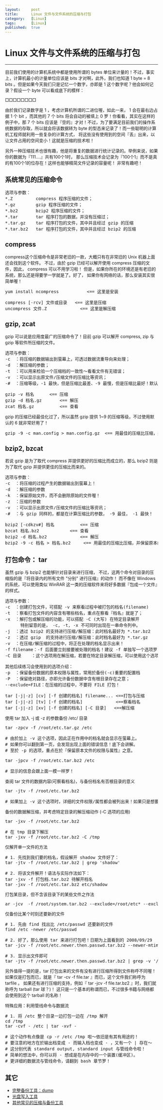 ```yaml
---
layout:		post
title:		Linux 文件与文件系统的压缩与打包
category:	[Linux]
tags:		[Linux]
published:	true
---
```

# Linux 文件与文件系统的压缩与打包
---

目前我们使用的计算机系统中都是使用所谓的 bytes 单位来计量的！不过，事实上，计算机最小的计量单位应该是 bits 才对啊，此外，我们也知道 1 byte = 8 bits 。但是如果今天我们只是记忆一个数字，亦即是 1 这个数字呢？他会如何记录？假设一个 byte 可以看成底下的模样：

□□□□□□□□

由於我们记录数字是 1 ，考虑计算机所谓的二进位喔，如此一来， 1 会在最右边占据 1 个 bit ，而其他的 7 个 bits 将会自动的被填上 0 罗！你看看，其实在这样的例子中，那 7 个 bits 应该是『空的』才对！不过，为了要满足目前我们的操作系统数据的存取，所以就会将该数据转为 byte 的型态来记录了！而一些聪明的计算机工程师就利用一些复杂的计算方式， 将这些没有使用到的空间『丢』出来，以让文件占用的空间变小！这就是压缩的技术啦！

另外一种压缩技术也很有趣，他是将重复的数据进行统计记录的。举例来说，如果你的数据为『111....』共有100个1时， 那么压缩技术会记录为『100个1』而不是真的有100个1的位存在！这样也能够精简文件记录的容量呢！ 非常有趣吧！

<!--break-->

## 系统常见的压缩命令

<pre class="prettyprint">
选项与参数：
*.Z         compress 程序压缩的文件；
*.gz        gzip 程序压缩的文件；
*.bz2       bzip2 程序压缩的文件；
*.tar       tar 程序打包的数据，并没有压缩过；
*.tar.gz    tar 程序打包的文件，其中并且经过 gzip 的压缩
*.tar.bz2   tar 程序打包的文件，其中并且经过 bzip2 的压缩
</pre>

## compress

compress这个压缩命令是非常老旧的一款，大概只有在非常旧的 Unix 机器上面还会找到这个软件。
不过，由於 gzip 已经可以解开使用 compress 压缩的文件，因此， compress 可以不用学习啦！ 但是，如果你所在的环境还是有老旧的系统，那么还是得要学一学就是了。好了， 如果你有网络的话，那么安装其实很简单喔！

<pre class="prettyprint">
yum install ncompress			&lt;== 这里是安装

compress [-rcv] 文件或目录  	&lt;== 这里是压缩
uncompress 文件.Z           	&lt;== 这里是解压缩
</pre>

## gzip, zcat
gzip 可以说是应用度最广的压缩命令了！目前 gzip 可以解开 compress, zip 与 gzip 等软件所压缩的文件。

<pre class="prettyprint">
选项与参数：
-c  ：将压缩的数据输出到萤幕上，可透过数据流重导向来处理；
-d  ：解压缩的参数；
-t  ：可以用来检验一个压缩档的一致性～看看文件有无错误；
-v  ：可以显示出原文件/压缩文件的压缩比等资讯；
-#  ：压缩等级，-1 最快，但是压缩比最差、-9 最慢，但是压缩比最好！默认是 -6

gzip -v 档名 		&lt;== 压缩
gzip -d 档名.gz   	&lt;== 解压
zcat 档名.gz   		&lt;== 查看
</pre>

gzip 的压缩已经最佳化过了，所以虽然 gzip 提供 1~9 的压缩等级，不过使用默认的 6 就非常好用了！

<pre class="prettyprint">
gzip -9 -c man.config > man.config.gz  &lt;== 用最佳的压缩比压缩，并保留原本的文件
</pre>

## bzip2, bzcat 

若说 gzip 是为了取代 compress 并提供更好的压缩比而成立的，那么 bzip2 则是为了取代 gzip 并提供更佳的压缩比而来的。

<pre class="prettyprint">
选项与参数：
-c  ：将压缩的过程产生的数据输出到萤幕上！
-d  ：解压缩的参数
-k  ：保留原始文件，而不会删除原始的文件喔！
-z  ：压缩的参数
-v  ：可以显示出原文件/压缩文件的压缩比等资讯；
-#  ：与 gzip 同样的，都是在计算压缩比的参数， -9 最佳， -1 最快！

bzip2 [-cdkzv#] 档名  		&lt;== 压缩
bzcat 档名.bz2  			&lt;== 查看
bzip2 -d 档名.bz2 			&lt;== 解压
bzip2 -9 -c 档名 > 档名.bz2 	&lt;== 用最佳的压缩比压缩，并保留原本的文件
</pre>

## 打包命令： tar
虽然 gzip 与 bzip2 也能够针对目录来进行压缩， 不过，这两个命令对目录的压缩指的是『将目录内的所有文件 "分别" 进行压缩』的动作！ 而不像在 Windows 的系统，可以使用类似 WinRAR 这一类的压缩软件来将好多数据『包成一个文件』的样式。

<pre class="prettyprint">
选项与参数：
-c  ：创建打包文件，可搭配 -v 来察看过程中被打包的档名(filename)
-t  ：察看打包文件的内容含有哪些档名，重点在察看『档名』就是了；
-x  ：解打包或解压缩的功能，可以搭配 -C (大写) 在特定目录解开
      特别留意的是， -c, -t, -x 不可同时出现在一串命令列中。
-j  ：透过 bzip2 的支持进行压缩/解压缩：此时档名最好为 *.tar.bz2
-z  ：透过 gzip  的支持进行压缩/解压缩：此时档名最好为 *.tar.gz
-v  ：在压缩/解压缩的过程中，将正在处理的档名显示出来！
-f filename：-f 后面要立刻接要被处理的档名！建议 -f 单独写一个选项罗！
-C 目录    ：这个选项用在解压缩，若要在特定目录解压缩，可以使用这个选项。

其他后续练习会使用到的选项介绍：
-p  ：保留备份数据的原本权限与属性，常用於备份(-c)重要的配置档
-P  ：保留绝对路径，亦即允许备份数据中含有根目录存在之意；
--exclude=FILE：在压缩的过程中，不要将 FILE 打包！ 

tar [-j|-z] [cv] [-f 创建的档名] filename... &lt;==打包与压缩
tar [-j|-z] [tv] [-f 创建的档名]             &lt;==察看档名
tar [-j|-z] [xv] [-f 创建的档名] [-C 目录]   &lt;==解压缩
</pre>

使用 tar 加入 -j 或 -z 的参数备份 /etc/ 目录

<pre class="prettyprint">
tar -zpcv -f /root/etc.tar.gz /etc

# 由於加上 -v 这个选项，因此正在作用中的档名就会显示在萤幕上。
# 如果你可以翻到第一页，会发现出现上面的错误信息！底下会讲解。
# 至於 -p 的选项，重点在於『保留原本文件的权限与属性』之意。

tar -jpcv -f /root/etc.tar.bz2 /etc

# 显示的信息会跟上面一模一样罗！
</pre>

查阅 tar 文件的数据内容(可察看档名)，与备份档名有否根目录的意义

<pre class="prettyprint">
tar -jtv -f /root/etc.tar.bz2

# 如果加上 -v 这个选项时，详细的文件权限/属性都会被列出来！如果只是想要知道档名而已， 那么就将 -v 拿掉即可。
</pre>

备份的数据解压缩，并考虑特定目录的解压缩动作 (-C 选项的应用)

<pre class="prettyprint">
tar -jxv -f /root/etc.tar.bz2

# 在 tmp 目录下解压
tar -jxv -f /root/etc.tar.bz2 -C /tmp
</pre>

仅解开单一文件的方法

<pre class="prettyprint">
# 1. 先找到我们要的档名，假设解开 shadow 文件好了：
tar -jtv -f /root/etc.tar.bz2 | grep 'shadow'

# 2. 将该文件解开！语法与实际作法如下：
tar -jxv -f 打包档.tar.bz2 待解开档名
tar -jxv -f /root/etc.tar.bz2 etc/shadow
</pre>

打包某目录，但不含该目录下的某些文件之作法

<pre class="prettyprint">
ar -jcv  -f /root/system.tar.bz2 --exclude=/root/etc* --exclude=/root/system.tar.bz2  /etc /root
</pre>

仅备份比某个时刻还要新的文件

<pre class="prettyprint">
# 1. 先由 find 找出比 /etc/passwd 还要新的文件
find /etc -newer /etc/passwd

# 2. 好了，那么使用 tar 来进行打包吧！日期为上面看到的 2008/09/29
tar -jcv -f /root/etc.newer.then.passwd.tar.bz2 --newer-mtime="2008/09/29" /etc/*

# 3. 显示出文件即可
tar -jtv -f /root/etc.newer.then.passwd.tar.bz2 | grep -v '/$'
</pre>

另外值得一提的是，tar 打包出来的文件有没有进行压缩所得到文件称呼不同喔！ 如果仅是打包而已，就是『 tar -cv -f file.tar 』而已，这个文件我们称呼为 tarfile 。 如果还有进行压缩的支持，例如『 tar -jcv -f file.tar.bz2 』时，我们就称呼为 tarball (tar 球？)！ 这只是一个基本的称谓而已，不过很多书籍与网络都会使用到这个 tarball 的名称！

特殊应用：利用管线命令与数据流

<pre>
# 1. 将 /etc 整个目录一边打包一边在 /tmp 解开
cd /tmp
tar -cvf - /etc | tar -xvf -

# 这个动作有点像是 cp -r /etc /tmp 啦～依旧是有其有用途的！
# 要注意的地方在於输出档变成 - 而输入档也变成 - ，又有一个 | 存在～
# 这分别代表 standard output, standard input 与管线命令啦！
# 简单的想法中，你可以将 - 想成是在内存中的一个装置(缓冲区)。
# 更详细的数据流与管线命令，请翻到 bash 章节罗！
</pre>

## 其它
* [完整备份工具：dump](http://www.imli.me/2015/03/26/linux-full-backups/)
* [光盘写入工具](http://www.imli.me/2015/03/26/linux-cd_write/)
* [其他常见的压缩与备份工具](http://www.imli.me/2015/03/26/linux-other-backup-and-compress/)